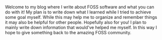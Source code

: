 Welcome to my blog where I write about FOSS software and what you can do with it!
My plan is to write down what I learned while I tried to achieve some goal myself.
While this may help me to organize and remember things it may also be helpful for other people.
Hopefully also for you!
I plan to mainly write down information that would've helped me myself.
In this way I hope to give something back to the amazing FOSS community.